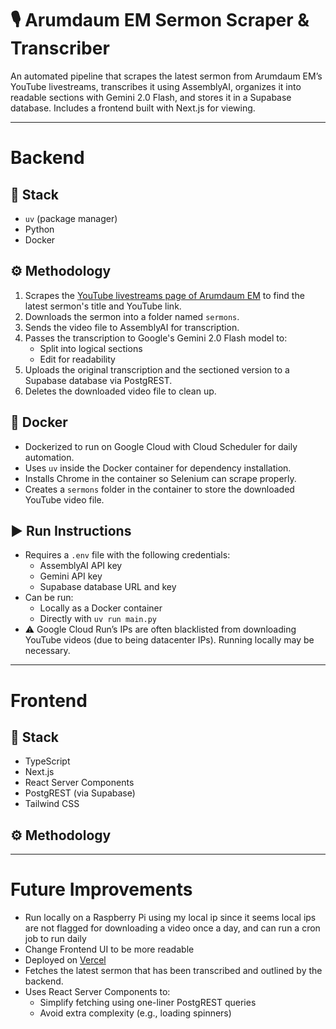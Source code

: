 # 🎙️ Arumdaum EM Sermon Scraper & Transcriber

An automated pipeline that scrapes the latest sermon from Arumdaum EM’s YouTube livestreams, transcribes it using AssemblyAI, organizes it into readable sections with Gemini 2.0 Flash, and stores it in a Supabase database. Includes a frontend built with Next.js for viewing.

---

# Backend

## 🧰 Stack
- `uv` (package manager)
- Python
- Docker

## ⚙️ Methodology
1. Scrapes the [YouTube livestreams page of Arumdaum EM](https://www.youtube.com/@ArumdaumEM/live) to find the latest sermon's title and YouTube link.
2. Downloads the sermon into a folder named `sermons`.
3. Sends the video file to AssemblyAI for transcription.
4. Passes the transcription to Google's Gemini 2.0 Flash model to:
   - Split into logical sections
   - Edit for readability
5. Uploads the original transcription and the sectioned version to a Supabase database via PostgREST.
6. Deletes the downloaded video file to clean up.

## 🐳 Docker
- Dockerized to run on Google Cloud with Cloud Scheduler for daily automation.
- Uses `uv` inside the Docker container for dependency installation.
- Installs Chrome in the container so Selenium can scrape properly.
- Creates a `sermons` folder in the container to store the downloaded YouTube video file.

## ▶️ Run Instructions
- Requires a `.env` file with the following credentials:
  - AssemblyAI API key
  - Gemini API key
  - Supabase database URL and key
- Can be run:
  - Locally as a Docker container
  - Directly with `uv run main.py`
- ⚠️ Google Cloud Run’s IPs are often blacklisted from downloading YouTube videos (due to being datacenter IPs). Running locally may be necessary.

---

# Frontend

## 🧰 Stack
- TypeScript
- Next.js
- React Server Components
- PostgREST (via Supabase)
- Tailwind CSS

## ⚙️ Methodology

---
# Future Improvements
- Run locally on a Raspberry Pi using my local ip since it seems local ips are not flagged for downloading a video once a day, and can run a cron job to run daily
- Change Frontend UI to be more readable
- Deployed on [Vercel](https://vercel.com)
- Fetches the latest sermon that has been transcribed and outlined by the backend.
- Uses React Server Components to:
  - Simplify fetching using one-liner PostgREST queries
  - Avoid extra complexity (e.g., loading spinners)
